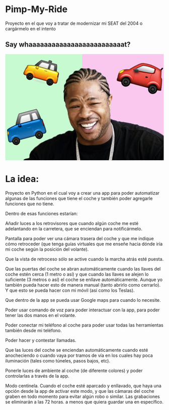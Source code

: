 # Pimp-My-Ride

Proyecto en el que voy a tratar de modernizar mi SEAT del 2004 o cargármelo en el intento

## Say whaaaaaaaaaaaaaaaaaaaaaaaaat?

![My man](48282422-4e83f980-e462-11e8-8afb-39a085499b9b.jpg)

# La idea:

Proyecto en Python en el cual voy a crear una app para poder automatizar algunas de las funciones que tiene el coche y también poder agregarle funciones que no tiene.

Dentro de esas funciones estarían:

Añadir luces a los retrovisores que cuando algún coche me esté adelantando en la carretera, que se enciendan para notificármelo.

Pantalla para poder ver una cámara trasera del coche y que me indique cómo retroceder (que tenga guías virtuales que me enseñe hacia dónde iría mi coche según la posición del volante).

Que la vista de retroceso sólo se active cuando la marcha atrás esté puesta.

Que las puertas del coche se abran automáticamente cuando las llaves del coche estén cerca (1 metro o así) y que cuando las llaves se alejen lo suficiente (3 metros o así) el coche se enllave automáticamente. Aunque yo también pueda hacer esto de manera manual (tanto abrirlo como cerrarlo). Y que esto se pueda hacer con mi móvil (así como los Teslas).

Que dentro de la app se pueda usar Google maps para cuando lo necesite.

Poder usar comando de voz para poder interactuar con la app, para poder tener las dos manos en el volante.

Poder conectar mi teléfono al coche para poder usar todas las herramientas también desde mi teléfono.

Poder hacer y contestar llamadas.

Que las luces del coche se enciendan automáticamente cuando esté anocheciendo o cuando vaya por tramos de vía en los cuales hay poca iluminación (tales como túneles, pasos bajos, etc).

Ponerle luces de ambiente al coche (de diferente colores) y poder controlarlas a través de la app.

Modo centinela. Cuando el coche esté aparcado y enllavado, que haya una opción desde la app de activar este modo, y que las cámaras del coche graben en todo momento para evitar algún robo o similar. Las grabaciones se eliminarán a las 72 horas. a menos que quiera guardar una en específico.
